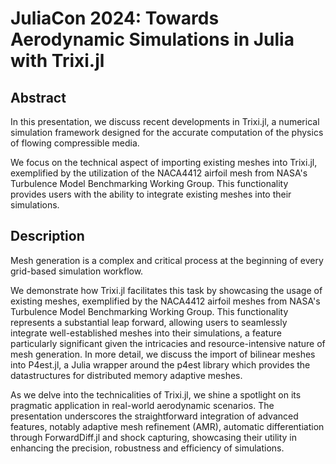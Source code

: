 # JuliaCon 2024: Towards Aerodynamic Simulations in Julia with Trixi.jl

## Abstract

In this presentation, we discuss recent developments in Trixi.jl, a numerical simulation framework designed for the accurate computation of the physics of flowing compressible media.

We focus on the technical aspect of importing existing meshes into Trixi.jl, exemplified by the utilization of the NACA4412 airfoil mesh from NASA's Turbulence Model Benchmarking Working Group.
This functionality provides users with the ability to integrate existing meshes into their simulations.

## Description

Mesh generation is a complex and critical process at the beginning of every grid-based simulation workflow.

We demonstrate how Trixi.jl facilitates this task by showcasing the usage of existing meshes, exemplified by the NACA4412 airfoil meshes from NASA's Turbulence Model Benchmarking Working Group.
This functionality represents a substantial leap forward, allowing users to seamlessly integrate well-established meshes into their simulations, a feature particularly significant given the intricacies and resource-intensive nature of mesh generation.
In more detail, we discuss the import of bilinear meshes into P4est.jl, a Julia wrapper around the p4est library which provides the datastructures for distributed memory adaptive meshes.

As we delve into the technicalities of Trixi.jl, we shine a spotlight on its pragmatic application in real-world aerodynamic scenarios. The presentation underscores the straightforward integration of advanced features, notably adaptive mesh refinement (AMR), automatic differentiation through ForwardDiff.jl and shock capturing, showcasing their utility in enhancing the precision, robustness and efficiency of simulations.
